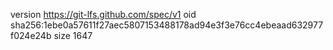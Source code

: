 version https://git-lfs.github.com/spec/v1
oid sha256:1ebe0a57611f27aec5807153488178ad94e3f3e76cc4ebeaad632977f024e24b
size 1647
